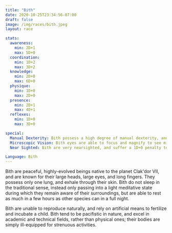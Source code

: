 ```yaml
---
title: "Bith"
date: 2020-10-25T23:34:56-07:00
draft: false
image: /img/races/bith.jpeg
layout: race

stats:
  awareness:
    min: 2D+1
    max: 5D+0
  coordination:
    min: 1D+2
    max: 3D+2
  knowledge:
    min: 2D+0
    max: 6D+0
  physique:
    min: 1D+0
    max: 2D+0
  presence:
    min: 2D+1
    max: 4D+1
  reflexes:
    min: 1D+0
    max: 3D+0

special:
  Manual Dexterity: Bith possess a high degree of manual dexterity, and gain a 1D+0 bonus to tasks involving fine motor skills.
  Microscopic Vision: Bith eyes are able to focus and magnify to see microscopic details in nearby objects, giving them a 2D+0 bonus to search when examining objects less than 30 centimeters away.
  Near Sighted: Bith are very nearsighted, and suffer a 1D+0 penalty to any action which requires them to see more than 20 meters away. They cannot see more than 40 meters under any circumstance, without external aid.

Language: Bith
---
```


Bith are peaceful, highly-evolved beings native to the planet Clak'dor VII, and
are known for their large heads, large eyes, and long fingers. They possess
only one lung, and exhale through their skin. Bith do not sleep in the
traditional sense, instead only passing into a light meditative state during
which they remain aware of their surroundings, but are able to rest as much in
a few hours as other species can in a full night.

Bith are unable to reproduce naturally, and rely on artificial means to
fertilize and incubate a child. Bith tend to be pacifistic in nature, and excel
in academic and technical fields, rather than physical ones; their bodies are
simply ill-equipped for strenuous activities.

